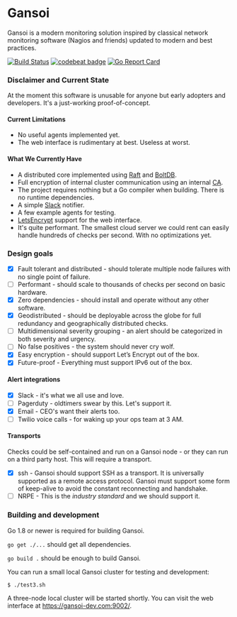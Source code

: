 Gansoi
======

Gansoi is a modern monitoring solution inspired by classical network monitoring
software (Nagios and friends) updated to modern and best practices.

[![Build Status](https://travis-ci.org/gansoi/gansoi.svg?branch=master)](https://travis-ci.org/gansoi/gansoi)
[![codebeat badge](https://codebeat.co/badges/3f6e63cc-d32d-4962-a285-0f3a71d6cb80)](https://codebeat.co/projects/github-com-gansoi-gansoi)
[![Go Report Card](https://goreportcard.com/badge/github.com/gansoi/gansoi)](https://goreportcard.com/report/github.com/gansoi/gansoi)

### Disclaimer and Current State

At the moment this software is unusable for anyone but early adopters
and developers. It's a just-working proof-of-concept.

#### Current Limitations

- No useful agents implemented yet.
- The web interface is rudimentary at best. Useless at worst.

#### What We Currently Have

- A distributed core implemented using [Raft](https://raft.github.io/) and
  [BoltDB](https://github.com/boltdb/bolt).
- Full encryption of internal cluster communication using an internal
  [CA](https://en.wikipedia.org/wiki/Certificate_authority).
- The project requires nothing but a Go compiler when building. There
  is no runtime dependencies.
- A simple [Slack](https://slack.com/) notifier.
- A few example agents for testing.
- [LetsEncrypt](https://letsencrypt.org/) support for the web interface.
- It's quite performant. The smallest cloud server we could rent can easily
  handle hundreds of checks per second. With no optimizations yet.

### Design goals

- [x] Fault tolerant and distributed - should tolerate multiple node failures
  with no single point of failure.
- [ ] Performant - should scale to thousands of checks per second on basic
  hardware.
- [x] Zero dependencies - should install and operate without any other
  software.
- [x] Geodistributed - should be deployable across the globe for full
  redundancy and geographically distributed checks.
- [ ] Multidimensional severity grouping - an alert should be categorized in
  both severity and urgency.
- [ ] No false positives - the system should never cry wolf.
- [x] Easy encryption - should support Let’s Encrypt out of the box.
- [x] Future-proof - Everything must support IPv6 out of the box.

#### Alert integrations

- [x] Slack - it's what we all use and love.
- [ ] Pagerduty - oldtimers swear by this. Let's support it.
- [x] Email - CEO's want their alerts too.
- [ ] Twilio voice calls - for waking up your ops team at 3 AM.

#### Transports

Checks could be self-contained and run on a Gansoi node - or they can run on a
third party host. This will require a transport.

- [x] ssh - Gansoi should support SSH as a transport. It is universally supported
  as a remote access protocol. Gansoi must support some form of keep-alive to
  avoid the constant reconnecting and handshake.
- [ ] NRPE - This is the *industry standard* and we should support it.

### Building and development

Go 1.8 or newer is required for building Gansoi.

`go get ./...` should get all dependencies.

`go build .` should be enough to build Gansoi.

You can run a small local Gansoi cluster for testing and development:

    $ ./test3.sh

A three-node local cluster will be started shortly. You can visit the web
interface at https://gansoi-dev.com:9002/.
